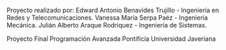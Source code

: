 Proyecto realizado por: 
Edward Antonio Benavides Trujillo - Ingeniería en Redes y Telecomunicaciones.
Vanessa María Serpa Paéz - Ingeniería Mecánica.
Julián Alberto Araque Rodríquez - Ingeniería de Sistemas.

Proyecto Final Programación Avanzada Pontificia Universidad Javeriana